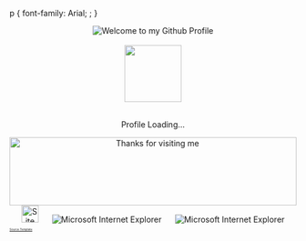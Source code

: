 <!-- "Hero" Header -->
p {
 font-family: Arial;
 ;
}


<div align="center">
  <img src="https://github.com/BrunnerLivio/brunnerlivio/blob/master/images/welcome.png?raw=true" style="max-width: 100%;" alt="Welcome to my Github Profile" />
  <br />
  <br />
  
  <img height="100" alt=""  src="https://media3.giphy.com/media/3oEjI6SIIHBdRxXI40/giphy.gif" />
  <br />
  <br />
  <p align="center">
  Profile Loading...
</p>

  

</div>

<!-- Social -->

<!-- Footer -->

<div align="center">

<img height="120" alt="Thanks for visiting me" width="100%" class="centre" src="https://raw.githubusercontent.com/BrunnerLivio/brunnerlivio/master/images/marquee.svg" />
<br />




<img src="https://raw.githubusercontent.com/BrunnerLivio/brunnerlivio/master/images/notepad.gif" alt="Site created with Notepad" height="30" />
<!-- "margin-right: whatever;" -->
<span>&nbsp;&nbsp;&nbsp;&nbsp;</span>  
<img src="https://raw.githubusercontent.com/BrunnerLivio/brunnerlivio/master/images/ie_logo.gif" alt="Microsoft Internet Explorer" />
<span>&nbsp;&nbsp;&nbsp;&nbsp;</span>  
<img src="https://raw.githubusercontent.com/BrunnerLivio/brunnerlivio/master/images/noframes.gif" alt="Microsoft Internet Explorer" />

</div>

<p style="font-size: 6px"><small> 
  <a href="https://github.com/BrunnerLivio/brunnerlivio">Source Template</a></small></p>

